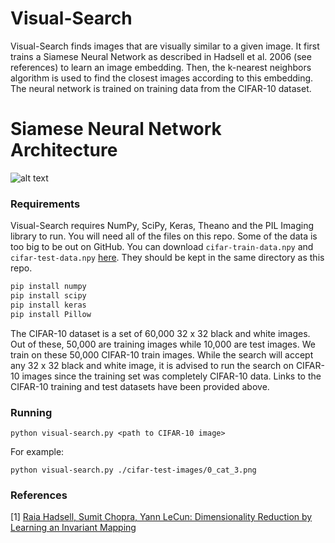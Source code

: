 # Visual-Search

Visual-Search finds images that are visually similar to a given image. It first trains a Siamese Neural Network as described in Hadsell et al. 2006 (see references) to learn an image embedding. Then, the k-nearest neighbors algorithm is used to find the closest images according to this embedding. The neural network is trained on training data from the CIFAR-10 dataset.

# Siamese Neural Network Architecture

![alt text](https://github.com/dhruvilbadani/visual-search/model.png "Siamese Neural Network")

### Requirements

Visual-Search requires NumPy, SciPy, Keras, Theano and the PIL Imaging library to run. You will need all of the files on this repo. Some of the data is too big to be out on GitHub. You can download ```cifar-train-data.npy``` and ```cifar-test-data.npy``` [here](https://drive.google.com/drive/folders/0B-25mAWK5f0CTll4RDFlVXpfWjQ?usp=sharing). They should be kept in the same directory as this repo.
```sh
pip install numpy
pip install scipy
pip install keras
pip install Pillow
```
The CIFAR-10 dataset is a set of 60,000 32 x 32 black and white images. Out of these, 50,000 are training images while 10,000 are test images. We train on these 50,000 CIFAR-10 train images. While the search will accept any 32 x 32 black and white image, it is advised to run the search on CIFAR-10 images since the training set was completely CIFAR-10 data. Links to the CIFAR-10 training and test datasets have been provided above.
### Running

```
python visual-search.py <path to CIFAR-10 image>
```
For example:
```
python visual-search.py ./cifar-test-images/0_cat_3.png
```

### References

[1] [Raia Hadsell, Sumit Chopra, Yann LeCun: Dimensionality Reduction by Learning an Invariant Mapping](http://yann.lecun.com/exdb/publis/pdf/hadsell-chopra-lecun-06.pdf)